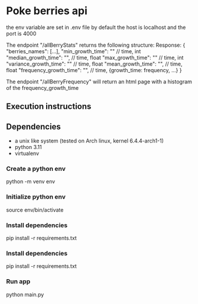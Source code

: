 # Poke berries api

the env variable are set in .env file
by default the host is localhost and the port is 4000

The endpoint "/allBerryStats" returns the following structure:
    Response: {
        "berries_names": [...],
        "min_growth_time": "" // time, int
        "median_growth_time": "", // time, float
        "max_growth_time": "" // time, int
        "variance_growth_time": "" // time, float
        "mean_growth_time": "", // time, float
        "frequency_growth_time": "", // time, {growth_time:    frequency, ...}
    }

The endpoint "/allBerryFrequency" will return an html page with a histogram of the frequency_growth_time 

## Execution instructions

## Dependencies

- a unix like system (tested on Arch linux, kernel 6.4.4-arch1-1)
- python 3.11
- virtualenv

### Create a python env

 python -m venv env

### Initialize python env

source env/bin/activate

### Install dependencies

pip install -r requirements.txt

### Install dependencies

pip install -r requirements.txt

### Run app

python main.py
